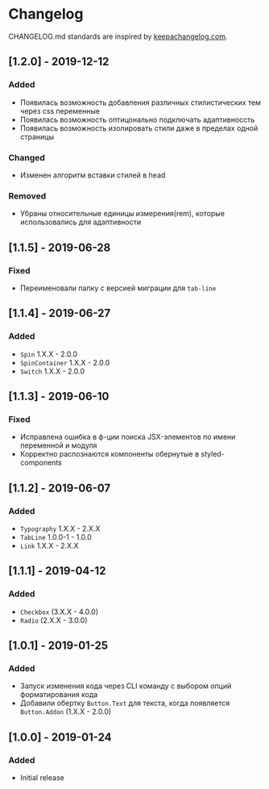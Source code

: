 # Changelog

CHANGELOG.md standards are inspired by [keepachangelog.com](https://keepachangelog.com/en/1.0.0/).

## [1.2.0] - 2019-12-12

### Added

- Появилась возможность добавления различных стилистических тем через css переменные
- Появилась возможность оптицонально подключать адаптивноссть
- Появилась возможность изолировать стили даже в пределах одной страницы

### Changed

- Изменен алгоритм вставки стилей в head

### Removed

- Убраны относительные единицы измерения(rem), которые использовались для адаптивности

## [1.1.5] - 2019-06-28

### Fixed

- Переименовали папку c версией миграции для `tab-line`

## [1.1.4] - 2019-06-27

### Added

- `Spin` 1.X.X - 2.0.0
- `SpinContainer` 1.X.X - 2.0.0
- `Switch` 1.X.X - 2.0.0

## [1.1.3] - 2019-06-10

### Fixed

- Исправлена ошибка в ф-ции поиска JSX-элементов по имени переменной и модуля
- Корректно распознаются компоненты обернутые в styled-components

## [1.1.2] - 2019-06-07

### Added

- `Typography` 1.X.X - 2.X.X
- `TabLine` 1.0.0-1 - 1.0.0
- `Link` 1.X.X - 2.X.X

## [1.1.1] - 2019-04-12

### Added

- `Checkbox` (3.X.X - 4.0.0)
- `Radio` (2.X.X - 3.0.0)

## [1.0.1] - 2019-01-25

### Added

- Запуск изменения кода через CLI команду с выбором опций форматирования кода
- Добавили обертку `Button.Text` для текста, когда появляется `Button.Addon` (1.X.X - 2.0.0)

## [1.0.0] - 2019-01-24

### Added

- Initial release
